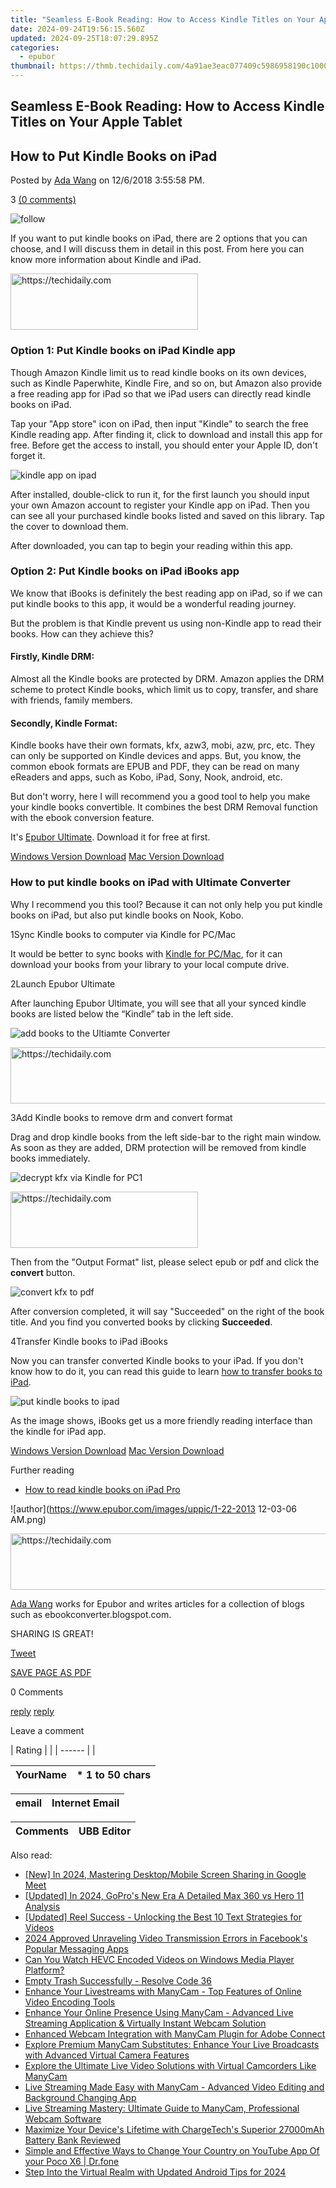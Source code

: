 ```yaml
---
title: "Seamless E-Book Reading: How to Access Kindle Titles on Your Apple Tablet"
date: 2024-09-24T19:56:15.560Z
updated: 2024-09-25T18:07:29.895Z
categories:
  - epubor
thumbnail: https://thmb.techidaily.com/4a91ae3eac077409c5986958190c10004fbc3c08316a24c33029f0a844ae5b88.jpg
---
```


## Seamless E-Book Reading: How to Access Kindle Titles on Your Apple Tablet

## How to Put Kindle Books on iPad

Posted by [Ada Wang](https://plus.google.com/+AdaWang/posts) on 12/6/2018 3:55:58 PM.

3 [(0 comments)](http://www.epubor.com/#comment-area) 

![follow](http://www.epubor.com/images/follow.png)

If you want to put kindle books on iPad, there are 2 options that you can choose, and I will discuss them in detail in this post. From here you can know more information about Kindle and iPad.

<!-- affiliate ads begin -->
<a href="https://aligracehair.sjv.io/c/5597632/2135414/19272" target="_top" id="2135414">
  <img src="//a.impactradius-go.com/display-ad/19272-2135414" border="0" alt="https://techidaily.com" width="300" height="90"/>
</a>
<img height="0" width="0" src="https://aligracehair.sjv.io/i/5597632/2135414/19272" style="position:absolute;visibility:hidden;" border="0" />
<!-- affiliate ads end -->

### Option 1: Put Kindle books on iPad Kindle app

Though Amazon Kindle limit us to read kindle books on its own devices, such as Kindle Paperwhite, Kindle Fire, and so on, but Amazon also provide a free reading app for iPad so that we iPad users can directly read kindle books on iPad.

Tap your "App store" icon on iPad, then input "Kindle" to search the free Kindle reading app. After finding it, click to download and install this app for free. Before get the access to install, you should enter your Apple ID, don't forget it.

![kindle app on ipad](http://www.epubor.com/images/uppic/kindle-app-on-ipad.jpg)

After installed, double-click to run it, for the first launch you should input your own Amazon account to register your Kindle app on iPad. Then you can see all your purchased kindle books listed and saved on this library. Tap the cover to download them.

After downloaded, you can tap to begin your reading within this app.

### Option 2: Put Kindle books on iPad iBooks app

We know that iBooks is definitely the best reading app on iPad, so if we can put kindle books to this app, it would be a wonderful reading journey.

But the problem is that Kindle prevent us using non-Kindle app to read their books. How can they achieve this?

#### **Firstly, Kindle DRM:**

Almost all the Kindle books are protected by DRM. Amazon applies the DRM scheme to protect Kindle books, which limit us to copy, transfer, and share with friends, family members.

#### **Secondly, Kindle Format:**

Kindle books have their own formats, kfx, azw3, mobi, azw, prc, etc. They can only be supported on Kindle devices and apps. But, you know, the common ebook formats are EPUB and PDF, they can be read on many eReaders and apps, such as Kobo, iPad, Sony, Nook, android, etc.

But don't worry, here I will recommend you a good tool to help you make your kindle books convertible. It combines the best DRM Removal function with the ebook conversion feature.

It's [Epubor Ultimate](https://tools.techidaily.com/epubor/ultimate/). Download it for free at first.

[Windows Version Download](https://tools.techidaily.com/epubor/ultimate/) [Mac Version Download](https://tools.techidaily.com/epubor/ultimate/) 

### How to put kindle books on iPad with Ultimate Converter

Why I recommend you this tool? Because it can not only help you put kindle books on iPad, but also put kindle books on Nook, Kobo.

1Sync Kindle books to computer via Kindle for PC/Mac

It would be better to sync books with [Kindle for PC/Mac](http://www.amazon.com/gp/feature.html/ref=sv%5Fkstore%5F3?ie=UTF8&docId=1000493771), for it can download your books from your library to your local compute drive.

2Launch Epubor Ultimate

After launching Epubor Ultimate, you will see that all your synced kindle books are listed below the “Kindle” tab in the left side.

![add books to the Ultiamte Converter](http://www.epubor.com/images/uppic/add-book.png)

<!-- affiliate ads begin -->
<a href="https://appsumo.8odi.net/c/5597632/2123749/7443" target="_top" id="2123749">
  <img src="//a.impactradius-go.com/display-ad/7443-2123749" border="0" alt="https://techidaily.com" width="728" height="90"/>
</a>
<img height="0" width="0" src="https://appsumo.8odi.net/i/5597632/2123749/7443" style="position:absolute;visibility:hidden;" border="0" />
<!-- affiliate ads end -->

3Add Kindle books to remove drm and convert format

Drag and drop kindle books from the left side-bar to the right main window. As soon as they are added, DRM protection will be removed from kindle books immediately.

![decrypt kfx via Kindle for PC1](http://www.epubor.com/images/uppic/decrypt-kfx-via-Kindle-for-PC1.png)

<!-- affiliate ads begin -->
<a href="https://aligracehair.sjv.io/c/5597632/1997717/19272" target="_top" id="1997717">
  <img src="//a.impactradius-go.com/display-ad/19272-1997717" border="0" alt="https://techidaily.com" width="300" height="90"/>
</a>
<img height="0" width="0" src="https://aligracehair.sjv.io/i/5597632/1997717/19272" style="position:absolute;visibility:hidden;" border="0" />
<!-- affiliate ads end -->

Then from the "Output Format" list, please select epub or pdf and click the **convert** button.

![convert kfx to pdf](http://www.epubor.com/images/uppic/convert-kfx-to-pdf.png)

After conversion completed, it will say "Succeeded" on the right of the book title. And you find you converted books by clicking **Succeeded**.

4Transfer Kindle books to iPad iBooks

Now you can transfer converted Kindle books to your iPad. If you don't know how to do it, you can read this guide to learn [how to transfer books to iPad](https://tools.techidaily.com/epubor/products/).

![put kindle books to ipad](http://www.epubor.com/images/uppic/put-kindle-books-on-ipad.jpg)

As the image shows, iBooks get us a more friendly reading interface than the kindle for iPad app.

[Windows Version Download](https://tools.techidaily.com/epubor/ultimate/) [Mac Version Download](https://tools.techidaily.com/epubor/ultimate/) 

Further reading

* [How to read kindle books on iPad Pro](https://tools.techidaily.com/epubor/products/)

![author](https://www.epubor.com/images/uppic/1-22-2013 12-03-06 AM.png)

<!-- affiliate ads begin -->
<a href="https://imp.i357552.net/c/5597632/994842/11832" target="_top" id="994842">
  <img src="//a.impactradius-go.com/display-ad/11832-994842" border="0" alt="https://techidaily.com" width="728" height="90"/>
</a>
<img height="0" width="0" src="https://imp.i357552.net/i/5597632/994842/11832" style="position:absolute;visibility:hidden;" border="0" />
<!-- affiliate ads end -->

[Ada Wang](https://plus.google.com/+AdaWang/posts) works for Epubor and writes articles for a collection of blogs such as ebookconverter.blogspot.com.

SHARING IS GREAT!

[Tweet](https://twitter.com/share) 

[SAVE PAGE AS PDF](https://tools.techidaily.com/epubor/products/) 

0 Comments

[reply](https://tools.techidaily.com/epubor/products/) [reply](https://tools.techidaily.com/epubor/products/) 

Leave a comment

| Rating |  |
| ------ |  |

| YourName | \*  1 to 50 chars |
| -------- | ----------------- |

| email | Internet Email |
| ----- | -------------- |

| Comments | UBB Editor |
| -------- | ---------- |

<ins class="adsbygoogle"
     style="display:block"
     data-ad-format="autorelaxed"
     data-ad-client="ca-pub-7571918770474297"
     data-ad-slot="1223367746"></ins>

<ins class="adsbygoogle"
     style="display:block"
     data-ad-client="ca-pub-7571918770474297"
     data-ad-slot="8358498916"
     data-ad-format="auto"
     data-full-width-responsive="true"></ins>

<span class="atpl-alsoreadstyle">Also read:</span>
<div><ul>
<li><a href="https://screen-activity-recording.techidaily.com/new-in-2024-mastering-desktopmobile-screen-sharing-in-google-meet/"><u>[New] In 2024, Mastering Desktop/Mobile Screen Sharing in Google Meet</u></a></li>
<li><a href="https://fox-hovers.techidaily.com/updated-in-2024-gopros-new-era-a-detailed-max-360-vs-hero-11-analysis/"><u>[Updated] In 2024, GoPro's New Era A Detailed Max 360 vs Hero 11 Analysis</u></a></li>
<li><a href="https://extra-support.techidaily.com/updated-reel-success-unlocking-the-best-10-text-strategies-for-videos/"><u>[Updated] Reel Success - Unlocking the Best 10 Text Strategies for Videos</u></a></li>
<li><a href="https://facebook-videos.techidaily.com/2024-approved-unraveling-video-transmission-errors-in-facebooks-popular-messaging-apps/"><u>2024 Approved Unraveling Video Transmission Errors in Facebook's Popular Messaging Apps</u></a></li>
<li><a href="https://some-approaches.techidaily.com/can-you-watch-hevc-encoded-videos-on-windows-media-player-platform/"><u>Can You Watch HEVC Encoded Videos on Windows Media Player Platform?</u></a></li>
<li><a href="https://data-wizards.techidaily.com/empty-trash-successfully-resolve-code-36/"><u>Empty Trash Successfully - Resolve Code 36</u></a></li>
<li><a href="https://discover-amazing.techidaily.com/enhance-your-livestreams-with-manycam-top-features-of-online-video-encoding-tools/"><u>Enhance Your Livestreams with ManyCam - Top Features of Online Video Encoding Tools</u></a></li>
<li><a href="https://discover-amazing.techidaily.com/enhance-your-online-presence-using-manycam-advanced-live-streaming-application-and-virtually-instant-webcam-solution/"><u>Enhance Your Online Presence Using ManyCam - Advanced Live Streaming Application & Virtually Instant Webcam Solution</u></a></li>
<li><a href="https://discover-amazing.techidaily.com/enhanced-webcam-integration-with-manycam-plugin-for-adobe-connect/"><u>Enhanced Webcam Integration with ManyCam Plugin for Adobe Connect</u></a></li>
<li><a href="https://discover-amazing.techidaily.com/explore-premium-manycam-substitutes-enhance-your-live-broadcasts-with-advanced-virtual-camera-features/"><u>Explore Premium ManyCam Substitutes: Enhance Your Live Broadcasts with Advanced Virtual Camera Features</u></a></li>
<li><a href="https://discover-amazing.techidaily.com/explore-the-ultimate-live-video-solutions-with-virtual-camcorders-like-manycam/"><u>Explore the Ultimate Live Video Solutions with Virtual Camcorders Like ManyCam</u></a></li>
<li><a href="https://discover-amazing.techidaily.com/live-streaming-made-easy-with-manycam-advanced-video-editing-and-background-changing-app/"><u>Live Streaming Made Easy with ManyCam - Advanced Video Editing and Background Changing App</u></a></li>
<li><a href="https://discover-amazing.techidaily.com/live-streaming-mastery-ultimate-guide-to-manycam-professional-webcam-software/"><u>Live Streaming Mastery: Ultimate Guide to ManyCam, Professional Webcam Software</u></a></li>
<li><a href="https://buynow-reviews.techidaily.com/1722721633277-maximize-your-devices-lifetime-with-chargetechs-superior-27000mah-battery-bank-reviewed/"><u>Maximize Your Device's Lifetime with ChargeTech's Superior 27000mAh Battery Bank Reviewed</u></a></li>
<li><a href="https://location-social.techidaily.com/simple-and-effective-ways-to-change-your-country-on-youtube-app-of-your-poco-x6-drfone-by-drfone-virtual-android/"><u>Simple and Effective Ways to Change Your Country on YouTube App Of your Poco X6 | Dr.fone</u></a></li>
<li><a href="https://extra-skills.techidaily.com/step-into-the-virtual-realm-with-updated-android-tips-for-2024/"><u>Step Into the Virtual Realm with Updated Android Tips for 2024</u></a></li>
</ul></div>

